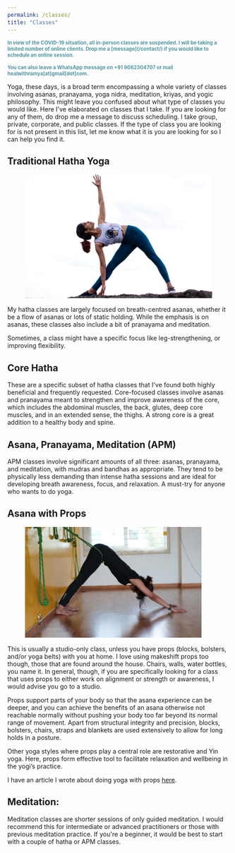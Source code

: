 ```yaml
---
permalink: /classes/
title: "Classes"
---
```

<p style="color: #5096a1; font-size: 0.8em; font-weight:bold">
In view of the COVID-19 situation, all in-person classes are suspended. I will be taking a limited number of online clients. Drop me a [message](/contact/) if you would like to schedule an online session. <br><br>You can also leave a WhatsApp message on +91 9082304707 or mail healwithramya[at]gmail[dot]com.</p>

Yoga, these days, is a broad term encompassing a whole variety of classes involving asanas, pranayama, yoga nidra, meditation, kriyas, and yogic philosophy. This might leave you confused about what type of classes you would like. Here I've elaborated on classes that I take. If you are looking for any of them, do drop me a message to discuss scheduling. I take group, private, corporate, and public classes. If the type of class you are looking for is not present in this list, let me know what it is you are looking for so I can help you find it.

## Traditional Hatha Yoga
<figure class="align-right">
  <img class="img-responsive" src="/assets/images/trikonasana.jpg" alt>
</figure>My hatha classes are largely focused on breath-centred asanas, whether it be a flow of asanas or lots of static holding. While the emphasis is on asanas, these classes also include a bit of pranayama and meditation.

Sometimes, a class might have a specific focus like leg-strengthening, or improving flexibility.

## Core Hatha
These are a specific subset of hatha classes that I've found both highly beneficial and frequently requested. Core-focused classes involve asanas and pranayama meant to strengthen and improve awareness of the core, which includes the abdominal muscles, the back, glutes, deep core muscles, and in an extended sense, the thighs. A strong core is a great addition to a healthy body and spine.

## Asana, Pranayama, Meditation (APM)
APM classes involve significant amounts of all three: asanas, pranayama, and meditation, with mudras and bandhas as appropriate. They tend to be physically less demanding than intense hatha sessions and are ideal for developing breath awareness, focus, and relaxation. A must-try for anyone who wants to do yoga.

## Asana with Props
<figure class="align-right">
  <img class="img-responsive" style="max-width: 400px;" src="/assets/images/prop.jpg" alt>
</figure>This is usually a studio-only class, unless you have props (blocks, bolsters, and/or yoga belts) with you at home. I love using makeshift props too though, those that are found around the house. Chairs, walls, water bottles, you name it. In general, though, if you are specifically looking for a class that uses props to either work on alignment or strength or awareness, I would advise you go to a studio. 

Props support parts of your body so that the asana experience can be deeper, and you can achieve the benefits of an asana otherwise not reachable normally without pushing your body too far beyond its normal range of movement. Apart from structural integrity and precision, blocks, bolsters, chairs, straps and blankets are used extensively to allow for long holds in a posture.

Other yoga styles where props play a central role are restorative and Yin yoga. Here, props form effective tool to facilitate relaxation and wellbeing in the yogi’s practice.

I have an article I wrote about doing yoga with props [here](http://www.merkabah.yoga/to-prop-or-not-to-prop/).

## Meditation:
Meditation classes are shorter sessions of only guided meditation. I would recommend this for intermediate or advanced practitioners or those with previous meditation practice. If you're a beginner, it would be best to start with a couple of hatha or APM classes.